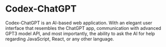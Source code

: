 # Codex-ChatGPT
Codex-ChatGPT is an AI-based web application. With an elegant user interface that resembles the ChatGPT app, communication with advanced GPT3 model API, and most importantly, the ability to ask the AI for help regarding JavaScript, React, or any other language.
